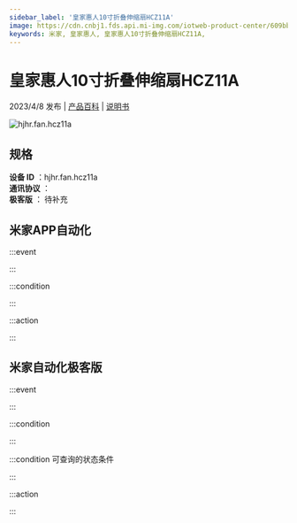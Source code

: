 ```yaml
---
sidebar_label: '皇家惠人10寸折叠伸缩扇HCZ11A'
image: https://cdn.cnbj1.fds.api.mi-img.com/iotweb-product-center/609bb2c22a186123f12ac7756ca0dc83_1679724924585.png?GalaxyAccessKeyId=AKVGLQWBOVIRQ3XLEW&Expires=9223372036854775807&Signature=pCOZN09gfI6GxbHugyP3iBJVinw=
keywords: 米家, 皇家惠人, 皇家惠人10寸折叠伸缩扇HCZ11A, 
---
```

# 皇家惠人10寸折叠伸缩扇HCZ11A

2023/4/8 发布 | [产品百科](https://home.mi.com/webapp/content/baike/product/index.html?model=hjhr.fan.hcz11a/) | [说明书](https://home.mi.com/views/introduction.html?model=hjhr.fan.hcz11a&region=cn)

![hjhr.fan.hcz11a](https://cdn.cnbj1.fds.api.mi-img.com/iotweb-product-center/609bb2c22a186123f12ac7756ca0dc83_1679724924585.png?GalaxyAccessKeyId=AKVGLQWBOVIRQ3XLEW&Expires=9223372036854775807&Signature=pCOZN09gfI6GxbHugyP3iBJVinw=)

## 规格  
> 
**设备 ID** ：hjhr.fan.hcz11a  
**通讯协议** ：  
**极客版**  ： 待补充 


## 米家APP自动化  

:::event  

:::

:::condition  

:::

:::action   

:::

## 米家自动化极客版  

:::event  

:::

:::condition  

:::

:::condition 可查询的状态条件  

:::

:::action  

:::

        
